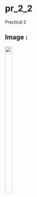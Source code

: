 # pr_2_2

Practical 2

## Image :
<p>
 
 <img  src = "https://github.com/Dudharejiya-Kartik/Core-Flutter-/assets/137186473/207577f6-3266-448d-b82a-05ed0de9df8f" width=22% height=35% >
 
  </P>

